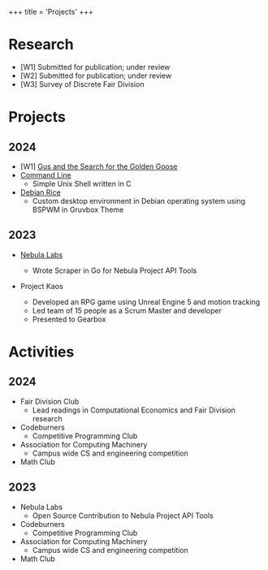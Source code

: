 +++
title = 'Projects'
+++

# Research
- [W1] Submitted for publication; under review
- [W2] Submitted for publication; under review
- [W3] Survey of Discrete Fair Division 

# Projects
## 2024
- [W1] [Gus and the Search for the Golden Goose](https://github.com/iniyanijoseph/DuckieAndTheSearchForTheGoldenGoose)
- [Command Line](https://github.com/BenWowo/sish)
  - Simple Unix Shell written in C 
- [Debian Rice](https://github.com/iniyanijoseph/Debian-Gruvbox)
  - Custom desktop environment in Debian operating system using BSPWM in Gruvbox Theme

## 2023
- [Nebula Labs](https://github.com/UTDNebula/api-tools)
  - Wrote Scraper in Go for Nebula Project API Tools

- Project Kaos
  - Developed an RPG game using Unreal Engine 5 and motion tracking
  - Led team of 15 people as a Scrum Master and developer
  - Presented to Gearbox

# Activities
## 2024
- Fair Division Club
	- Lead readings in Computational Economics and Fair Division research
- Codeburners
	- Competitive Programming Club
- Association for Computing Machinery
	- Campus wide CS and engineering competition
- Math Club
	
## 2023
- Nebula Labs
	- Open Source Contribution to Nebula Project API Tools
- Codeburners
	- Competitive Programming Club
- Association for Computing Machinery
	- Campus wide CS and engineering competition
- Math Club

